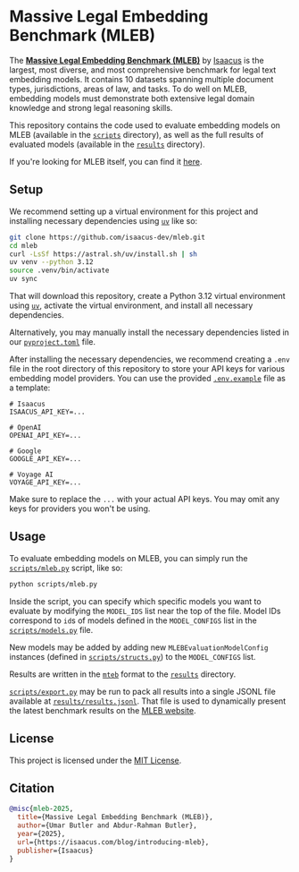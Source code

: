# Massive Legal Embedding Benchmark (MLEB)
The [**Massive Legal Embedding Benchmark (MLEB)**](https://isaacus.com/mleb) by [Isaacus](https://isaacus.com/) is the largest, most diverse, and most comprehensive benchmark for legal text embedding models. It contains 10 datasets spanning multiple document types, jurisdictions, areas of law, and tasks. To do well on MLEB, embedding models must demonstrate both extensive legal domain knowledge and strong legal reasoning skills.

This repository contains the code used to evaluate embedding models on MLEB (available in the [`scripts`](./scripts/) directory), as well as the full results of evaluated models (available in the [`results`](./results/) directory).

If you're looking for MLEB itself, you can find it [here](https://isaacus.com/massive-legal-embedding-benchmark-mleb).

## Setup
We recommend setting up a virtual environment for this project and installing necessary dependencies using [`uv`](https://docs.astral.sh/uv/) like so:

```bash
git clone https://github.com/isaacus-dev/mleb.git
cd mleb
curl -LsSf https://astral.sh/uv/install.sh | sh
uv venv --python 3.12
source .venv/bin/activate
uv sync
```

That will download this repository, create a Python 3.12 virtual environment using [`uv`](https://docs.astral.sh/uv/), activate the virtual environment, and install all necessary dependencies.

Alternatively, you may manually install the necessary dependencies listed in our [`pyproject.toml`](./pyproject.toml) file.

After installing the necessary dependencies, we recommend creating a `.env` file in the root directory of this repository to store your API keys for various embedding model providers. You can use the provided [`.env.example`](./.env.example) file as a template:

```env
# Isaacus
ISAACUS_API_KEY=...

# OpenAI
OPENAI_API_KEY=...

# Google
GOOGLE_API_KEY=...

# Voyage AI
VOYAGE_API_KEY=...
```

Make sure to replace the `...` with your actual API keys. You may omit any keys for providers you won't be using.

## Usage
To evaluate embedding models on MLEB, you can simply run the [`scripts/mleb.py`](./scripts/mleb.py) script, like so:

```bash
python scripts/mleb.py
```

Inside the script, you can specify which specific models you want to evaluate by modifying the `MODEL_IDS` list near the top of the file. Model IDs correspond to `id`s of models defined in the `MODEL_CONFIGS` list in the [`scripts/models.py`](./scripts/models.py) file.

New models may be added by adding new `MLEBEvaluationModelConfig` instances (defined in [`scripts/structs.py`](./scripts/structs.py)) to the `MODEL_CONFIGS` list.

Results are written in the [`mteb`](https://github.com/embeddings-benchmark/mteb) format to the [`results`](./results) directory.

[`scripts/export.py`](./scripts/export.py) may be run to pack all results into a single JSONL file available at [`results/results.jsonl`](./results/results.jsonl). That file is used to dynamically present the latest benchmark results on the [MLEB website](https://isaacus.com/massive-legal-embedding-benchmark-mleb).

## License
This project is licensed under the [MIT License](./LICENSE).

## Citation
```bibtex
@misc{mleb-2025,
  title={Massive Legal Embedding Benchmark (MLEB)},
  author={Umar Butler and Abdur-Rahman Butler},
  year={2025},
  url={https://isaacus.com/blog/introducing-mleb},
  publisher={Isaacus}
}
```
